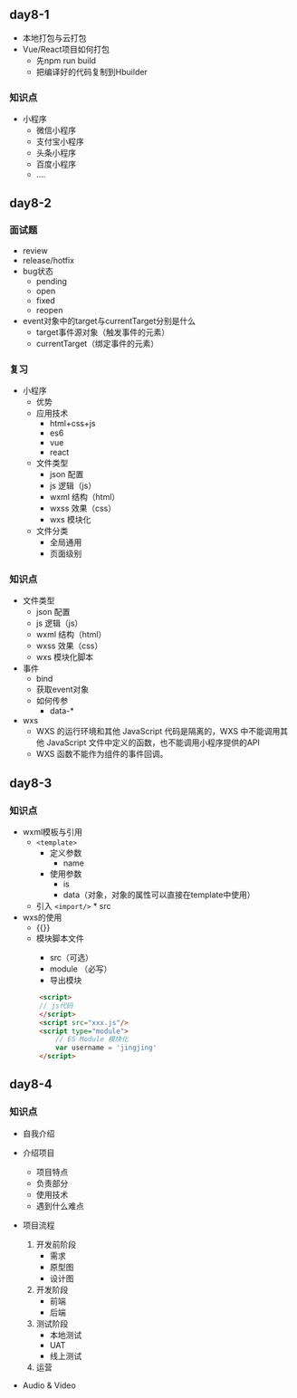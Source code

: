 
## day8-1
* 本地打包与云打包
* Vue/React项目如何打包
    * 先npm run build
    * 把编译好的代码复制到Hbuilder

### 知识点
* 小程序
    * 微信小程序
    * 支付宝小程序
    * 头条小程序
    * 百度小程序
    * ....

## day8-2

### 面试题
* review
* release/hotfix
* bug状态
    * pending   
    * open
    * fixed
    * reopen
* event对象中的target与currentTarget分别是什么
    * target事件源对象（触发事件的元素）
    * currentTarget（绑定事件的元素）

### 复习
* 小程序
    * 优势
    * 应用技术
        * html+css+js
        * es6
        * vue
        * react
    * 文件类型
        * json  配置
        * js    逻辑（js）
        * wxml  结构（html）
        * wxss  效果（css）
        * wxs   模块化
    * 文件分类
        * 全局通用
        * 页面级别

### 知识点
* 文件类型
    * json  配置
    * js    逻辑（js）
    * wxml  结构（html）
    * wxss  效果（css）
    * wxs   模块化脚本
* 事件
    * bind
    * 获取event对象
    * 如何传参
        * data-*
* wxs
    * WXS 的运行环境和其他 JavaScript 代码是隔离的，WXS 中不能调用其他 JavaScript 文件中定义的函数，也不能调用小程序提供的API
    * WXS 函数不能作为组件的事件回调。

## day8-3

### 知识点
* wxml模板与引用
    * `<template>`
        * 定义参数
            * name
        * 使用参数
            * is
            * data（对象，对象的属性可以直接在template中使用）
    * 引入
        `<import/>`
            * src
* wxs的使用
    * {{}}
    * <wxs> 模块脚本文件
        * src（可选）
        * module （必写）
        * 导出模块
    ```html
        <script>
        // js代码
        </script>
        <script src="xxx.js"/>
        <script type="module">
            // ES Module 模块化
            var username = 'jingjing'
        </script>
    ```
## day8-4

### 知识点
* 自我介绍
* 介绍项目
    * 项目特点
    * 负责部分
    * 使用技术
    * 遇到什么难点
* 项目流程
    1. 开发前阶段
        * 需求
        * 原型图
        * 设计图
    2. 开发阶段
        * 前端
        * 后端
    3. 测试阶段
        * 本地测试
        * UAT
        * 线上测试
    4. 运营

* Audio & Video

